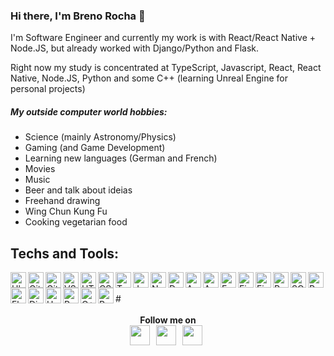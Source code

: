 ### Hi there, I'm Breno Rocha 👋 

<div align='left'>

I'm Software Engineer and currently my work is with React/React Native + Node.JS, but already worked with Django/Python and Flask.
<br>

Right now my study is concentrated at TypeScript, Javascript, React, React Native, Node.JS, Python and some C++ (learning Unreal Engine for personal projects)

</div>

##### My outside computer world hobbies:
- Science (mainly Astronomy/Physics)
- Gaming (and Game Development)
- Learning new languages (German and French)
- Movies
- Music
- Beer and talk about ideias
- Freehand drawing
- Wing Chun Kung Fu
- Cooking vegetarian food

## Techs and Tools: 
<img align="left" alt="Ubuntu" height="25" src="https://raw.githubusercontent.com/git-BR/git-BR/master/icons/ubuntu.svg" />
<img align="left" alt="Git" height="25" src="https://raw.githubusercontent.com/git-BR/git-BR/master/icons/git-icon.svg" />
<img align="left" alt="GitHub" height="25" src="https://raw.githubusercontent.com/git-BR/git-BR/master/icons/github-icon.svg" />
<img align="left" alt="VSCode" height="25" src="https://raw.githubusercontent.com/git-BR/git-BR/master/icons/visual-studio-code.svg" />
<img align="left" alt="HTML5" height="25" src="https://raw.githubusercontent.com/git-BR/git-BR/master/icons/html-5.svg" />
<img align="left" alt="CSS3" height="25" src="https://raw.githubusercontent.com/git-BR/git-BR/master/icons/css-3.svg" />
<img align="left" alt="TypeScript" height="25" src="https://raw.githubusercontent.com/git-BR/git-BR/master/icons/typescript-icon.svg" />
<img align="left" alt="Javascript" height="25" src="https://raw.githubusercontent.com/git-BR/git-BR/master/icons/javascript.svg" />
<img align="left" alt="NodeJS" height="25" src="https://raw.githubusercontent.com/git-BR/git-BR/master/icons/nodejs-icon.svg" />
<img align="left" alt="Docker" height="25" src="https://raw.githubusercontent.com/git-BR/git-BR/master/icons/docker-icon.svg" />
<img align="left" alt="Android" height="25" src="https://raw.githubusercontent.com/git-BR/git-BR/master/icons/android-icon.svg" />
<img align="left" alt="AppStore" height="25" src="https://raw.githubusercontent.com/git-BR/git-BR/master/icons/apple-app-store.svg" />
<img align="left" alt="Expo" height="25" src="https://raw.githubusercontent.com/git-BR/git-BR/master/icons/expo.svg" />
<img align="left" alt="Figma" height="25" src="https://raw.githubusercontent.com/git-BR/git-BR/master/icons/figma.svg" />
<img align="left" alt="Firefox" height="25" src="https://raw.githubusercontent.com/git-BR/git-BR/master/icons/firefox.svg" />
<img align="left" alt="React" height="25" src="https://raw.githubusercontent.com/git-BR/git-BR/master/icons/react.svg" />
<img align="left" alt="SQL" height="25" src="https://raw.githubusercontent.com/git-BR/git-BR/master/icons/sql-file-format-symbol.svg" />
<img align="left" alt="Python" height="25" src="https://raw.githubusercontent.com/git-BR/git-BR/master/icons/python.svg" />
<img align="left" alt="Flask" height="25" src="https://raw.githubusercontent.com/git-BR/git-BR/master/icons/flask.svg" />
<img align="left" alt="Django" height="25" src="https://raw.githubusercontent.com/git-BR/git-BR/master/icons/django.svg" />
<img align="left" alt="Heroku" height="25" src="https://raw.githubusercontent.com/git-BR/git-BR/master/icons/graphql.svg" />
<img align="left" alt="Python" height="25" src="https://raw.githubusercontent.com/git-BR/git-BR/master/icons/postman.svg" />
<img align="left" alt="C++" height="25" src="https://raw.githubusercontent.com/git-BR/git-BR/master/icons/c-plusplus.svg" />
<img align="left" alt="Python" height="25" src="https://raw.githubusercontent.com/git-BR/git-BR/master/icons/Unreal_Engine_4_logo_and_wordmark.svg" />

<br>
<br>
#
<div align=center>
<br>
<strong>
Follow me on <br> <a href="https://twitter.com/BrenoRocha_twt"><img height="32" src="https://raw.githubusercontent.com/git-BR/git-BR/master/icons/twitter.svg"></a>&nbsp;&nbsp; 
<a href="https://dev.to/brenorocha"><img height="32" src="https://raw.githubusercontent.com/git-BR/git-BR/master/icons/dev.svg"></a>&nbsp;&nbsp; 
<a href="https://br.linkedin.com/in/breno-rocha-dev"><img height="32" src="https://raw.githubusercontent.com/git-BR/git-BR/master/icons/linkedin-square.svg"></a>&nbsp;&nbsp; 


</strong>
</div>